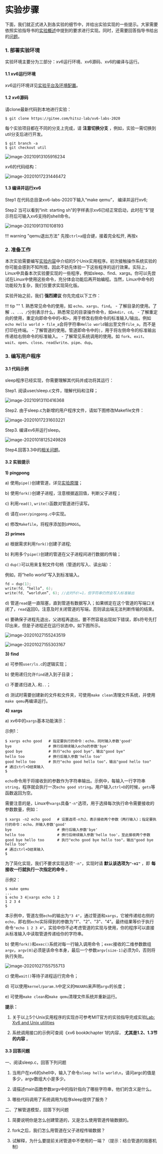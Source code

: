# 实验步骤

下面，我们就正式进入到各实验的细节中，并给出实验实现的一些提示。大家需要依照实验指导书的[实验概述](../part1/)中提到的要求进行实现。同时，还需要回答指导书给出的[问题](../part3/#33)。

### 1. 部署实验环境

实验环境主要分为三部分：xv6运行环境、xv6源码、xv6的编译与运行。

#### 1.1  xv6运行环境

xv6运行环境详见[实验平台及环境配置](../../env/)。

#### 1.2  xv6源码

请clone最新代码到本地进行实验：   

```
$ git clone https://gitee.com/hitsz-lab/xv6-labs-2020
```

每个实验项目都在不同的分支上完成，请 **注意切换分支** ，例如，实验一需切换到util分支后进行开发。

```shell
$ git branch -a
$ git checkout util
```

![image-20210913105916234](part3.assets/image-20210913105916234.png)



 xv6的代码结构：

![image-20201017231446472](part3.assets/image-20201017231446472.png)

#### 1.3  编译并运行xv6

Step1 在代码总目录xv6-labs-2020下输入“make qemu”， 编译并运行xv6;

Step2 当可以看到“init: starting sh”的字样表示xv6已经正常启动，此时在“$”提示符后可输入xv6支持的shell命令。

![image-20210913110108193](part3.assets/image-20210913110108193.png)

!!! warning "qemu退出方法"
    先按`ctrl+a`组合键，接着完全松开, 再按`x`



### 2.  准备工作

本次实验需要编写[实验内容](../part1/#3)中介绍的5个Unix实用程序。初次接触操作系统实验的你可能会感到不知所措，因此不妨先体验一下这些程序的运行效果。实际上，Linux中具备本次实验要实现的一些程序，例如sleep、find、xargs。你可以先尝试在Linux中使用这些命令，充分体会功能后再开始编程。当然，Linux中命令的功能较为复杂，我们仅要求实现简化版。

实验开始之前，我们 **强烈建议** 你先完成以下工作：

!!! tip ""
    1. 熟悉常见命令的使用，如 `echo`、`xargs`、`find`。
    - 了解目录的使用。了解 `.`、`..`、`/`分别表示什么，熟悉常见的目录操作命令，如`mkdir`、`cd`。
    - 了解重定向的使用，重定向即命令中的`<`和`>`，用于修改右侧命令的标准输入/输出。例如`echo Hello world > file_a`会将字符串`Hello world`输出至文件`file_a`，而不是打印在终端。
    - 了解管道的使用。管道即命令中的`|`，用于将左侧命令的标准输出传递给右侧命令的标准输入。
    - 了解常见系统调用的使用。如 `fork`、`exit`、`wait`、`open`、`close`、`read`/`write`、`pipe`、`dup`。



### 3.  编写用户程序

#### 3.1  代码示例

sleep程序已经实现，你需要理解其代码并成功将其运行：

Step1. 阅读user/sleep.c文件，理解代码和注释；

![image-20210913110416368](part3.assets/image-20210913110416368.png)

Step2. 由于sleep.c为新增的用户程序文件，请如下图修改Makefile文件：

![image-20201017231603221](part3.assets/image-20201017231603221.png)

Step3. 编译xv6并运行sleep。

![image-20201018125249828](part3.assets/image-20201018125249828.png)

Step4.回答3.3中的[相关问题](#33)。

#### 3.2  实验提示

**1)**   **pingpong**

a)   使用`pipe()`创建管道，详见[实验原理](../part2/)；

b)   使用`fork()`创建子进程，注意根据返回值，判断父子进程；

c)    利用`read()`, `write()`函数对管道进行读写。

d)   请在`user/pingpong.c`中实现。

e)   修改`Makefile`，将程序添加到`UPROGS`。

**2)**   **primes**

a)    根据需求利用`fork()`创建子进程;

b)    利用多个`pipe()`创建的管道在父子进程间进行数据的传输；

c)    `dup()`可以用来复制文件句柄（管道的写入、读出端）：

例如，将”hello world”写入到标准输入。

```c
fd = dup(1);
write(fd, “hello”, 6);
write(fd, “world\en”, 6); //此时fd!=1，但字符串仍然会写入标准输出
```

d)    管道`read`是一直阻塞，直到管道有数据写入；如果绑定在这个管道的写端口关闭了，`read`返回0。注意及时关闭管道的写端，否则读出端无法判断传输的结束。

e)	要确保子进程先退出，父进程再退出。要不然容易出现如下错误，即`$`符号先打印出来，但是子进程还在运行状态中。如下图所示。

![image-20201027155243519](part3.assets/image-20201027155243519.png)

![image-20201027155303167](part3.assets/image-20201027155303167.png)

**3)**   **find**

a)    可参照`user/ls.c`的逻辑实现；

b)    使用递归允许`find`进入到子目录；

c)    不要递归进入`.`和`..`；

d)    测试时需要创建新的文件和文件夹，可使用`make clean`清理文件系统，并使用`make qemu`再编译运行。

**4)**   **xargs**

a)    xv6中的`xargs`基本功能演示：

示例1：

```shell
$ xargs echo good   # 指定要执行的命令：echo，同时输入参数'good'
bye                 # 换行后继续输入echo的参数'bye'
good bye			# 执行"echo good bye"，输出"good bye"
hello too           # 换行后输入参数'hello too'
good hello too      # 执行"echo good hello too"，输出"good hello too"
# 通过ctrl+D结束输入
$
```

`echo`命令用于将接收到的参数作为字符串输出。示例中，每输入一行字符串`string`，程序就会执行一次`echo good string`。用户输入`ctrl+D`的时候，`gets`等函数返回为空。

需要注意的是，Linux中`xargs`具备`"-n"`选项，用于选择每次执行命令需要接收的参数数量，例如：

```shell
$ xargs -n2 echo good   # 设置选项-n为2，表示接收两个参数（两行输入）；指定要执行的命令：echo，并输入参数'good'
bye                     # 换行后输入参数'bye'
hello too               # 换行后继续输入参数'hello too'，至此接收两个参数
good bye hello too      # 执行"echo good bye hello too"，输出"good bye hello too"
# 通过ctrl+D结束输入
$
```

为了简化实现，我们不要求实现选项`"-n"`，实现时请 **默认该选项为`"-n1"`** ，即 **每接收一行就执行一次指定的命令** 。

示例2：

```shell
$ make qemu
...
$ echo 3 4|xargs echo 1 2
1 2 3 4
$
```

本示例中，管道左侧`echo`的输出为`"3 4"`，通过管道和`xargs`，它被传递给右侧的`echo`，即右侧`echo`实际得到的参数为"1"、"2"、"3"、"4"。最终结果等价于执行命令`"echo 1 2 3 4"`。实验中你不必考虑管道的实现与使用，你的程序可以直接从标准输入中读取管道传递给你的字符串。

b)    使用`fork()`和`exec()`系统对每一行输入调用命令；`exec`接收的二维参数数组`argv`，`argv[0]`必须是该命令本身，最后一个参数`argv[size-1]`必须为0，否则将执行失败。

![image-20201027155755713](part3.assets/image-20201027155755713.png)

c)    使用`wait()`等待子进程运行完命令；

d)    可以使用`kernel/param.h`中定义的`MAXARG`来声明`argv`的长度；

e)    可使用`make clean`和`make qemu`清理文件系统并重新运行。



**提示：**

1)   关于以上5个Unix实用程序的实现亦可参考MIT官方的实验指导完成实验[Lab: Xv6 and Unix utilities](https://pdos.csail.mit.edu/6.828/2020/labs/util.html)

2)   系统调用接口的示例可查阅《xv6 book》chapter 1的内容， **尤其是1.2、1.3节的内容** 。



#### 3.3 回答问题

一、阅读sleep.c，回答下列问题

1) 当用户在xv6的shell中，输入了命令`sleep hello world\n`，请问argc的值是多少，argv数组大小是多少。  
   
2) 请描述main函数参数argv中的指针指向了哪些字符串，他们的含义是什么。
   
3) 哪些代码调用了系统调用为程序sleep提供了服务？
   

二、了解管道模型，回答下列问题

1) 简要说明你是怎么创建管道的，又是怎么使用管道传输数据的。  
   
2) fork之后，我们怎么用管道在父子进程传输数据？ 
   
3) 试解释，为什么要提前关闭管道中不使用的一端？（提示：结合管道的阻塞机制）

